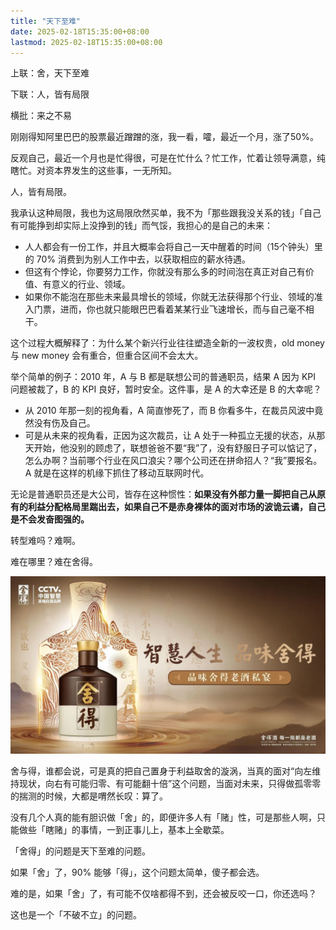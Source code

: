 ```yaml
---
title: "天下至难"
date: 2025-02-18T15:35:00+08:00
lastmod: 2025-02-18T15:35:00+08:00
---
```


上联：舍，天下至难

下联：人，皆有局限

<!--more-->

横批：来之不易

刚刚得知阿里巴巴的股票最近蹭蹭的涨，我一看，嚯，最近一个月，涨了50%。

反观自己，最近一个月也是忙得很，可是在忙什么？忙工作，忙着让领导满意，纯瞎忙。对资本界发生的这些事，一无所知。

人，皆有局限。

我承认这种局限，我也为这局限欣然买单，我不为「那些跟我没关系的钱」「自己有可能挣到却实际上没挣到的钱」而气馁，我担心的是自己的未来：

* 人人都会有一份工作，并且大概率会将自己一天中醒着的时间（15个钟头）里的 70% 消费到为别人工作中去，以获取相应的薪水待遇。
* 但这有个悖论，你要努力工作，你就没有那么多的时间泡在真正对自己有价值、有意义的行业、领域。
* 如果你不能泡在那些未来最具增长的领域，你就无法获得那个行业、领域的准入门票，进而，你也就只能眼巴巴看着某某行业飞速增长，而与自己毫不相干。

这个过程大概解释了：为什么某个新兴行业往往塑造全新的一波权贵，old money 与 new money 会有重合，但重合区间不会太大。

举个简单的例子：2010 年，A 与 B 都是联想公司的普通职员，结果 A 因为 KPI 问题被裁了，B 的 KPI 良好，暂时安全。这件事，是 A 的大幸还是 B 的大幸呢？

* 从 2010 年那一刻的视角看，A 简直惨死了，而 B 你看多牛，在裁员风波中竟然没有伤及自己。
* 可是从未来的视角看，正因为这次裁员，让 A 处于一种孤立无援的状态，从那天开始，他没别的顾虑了，联想爸爸不要“我”了，没有舒服日子可以惦记了，怎么办啊？当前哪个行业在风口浪尖？哪个公司还在拼命招人？“我”要报名。A 就是在这样的机缘下抓住了移动互联网时代。

无论是普通职员还是大公司，皆存在这种惯性：**如果没有外部力量一脚把自己从原有的利益分配格局里踹出去，如果自己不是赤身裸体的面对市场的波诡云谲，自己是不会发奋图强的。**

转型难吗？难啊。

难在哪里？难在舍得。

![](shede.PNG)

舍与得，谁都会说，可是真的把自己置身于利益取舍的漩涡，当真的面对“向左维持现状，向右有可能归零、有可能翻十倍”这个问题，当面对未来，只得做孤零零的揣测的时候，大都是喟然长叹：算了。

没有几个人真的能有胆识做「舍」的，即便许多人有「赌」性，可是那些人啊，只能做些「瞎赌」的事情，一到正事儿上，基本上全歇菜。

「舍得」的问题是天下至难的问题。

如果「舍」了，90% 能够「得」，这个问题太简单，傻子都会选。

难的是，如果「舍」了，有可能不仅啥都得不到，还会被反咬一口，你还选吗？

这也是一个「不破不立」的问题。